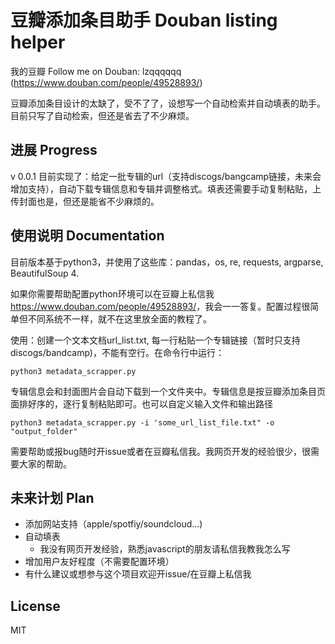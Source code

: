 # 豆瓣添加条目助手 Douban listing helper

我的豆瓣 Follow me on Douban: lzqqqqqq (https://www.douban.com/people/49528893/)

豆瓣添加条目设计的太缺了，受不了了，设想写一个自动检索并自动填表的助手。目前只写了自动检索，但还是省去了不少麻烦。

## 进展 Progress

v 0.0.1
目前实现了：给定一批专辑的url（支持discogs/bangcamp链接，未来会增加支持），自动下载专辑信息和专辑并调整格式。填表还需要手动复制粘贴，上传封面也是，但还是能省不少麻烦的。

## 使用说明 Documentation

目前版本基于python3，并使用了这些库：pandas，os, re, requests, argparse, BeautifulSoup 4. 

如果你需要帮助配置python环境可以在豆瓣上私信我<https://www.douban.com/people/49528893/>，我会一一答复。配置过程很简单但不同系统不一样，就不在这里放全面的教程了。

使用：创建一个文本文档url_list.txt, 每一行粘贴一个专辑链接（暂时只支持discogs/bandcamp)，不能有空行。在命令行中运行：
~~~
python3 metadata_scrapper.py
~~~
专辑信息会和封面图片会自动下载到一个文件夹中。专辑信息是按豆瓣添加条目页面排好序的，逐行复制粘贴即可。也可以自定义输入文件和输出路径
~~~
python3 metadata_scrapper.py -i 'some_url_list_file.txt" -o "output_folder"
~~~

需要帮助或报bug随时开issue或者在豆瓣私信我。我网页开发的经验很少，很需要大家的帮助。

## 未来计划 Plan
- 添加网站支持（apple/spotfiy/soundcloud...)
- 自动填表
    - 我没有网页开发经验，熟悉javascript的朋友请私信我教我怎么写  
- 增加用户友好程度（不需要配置环境）
- 有什么建议或想参与这个项目欢迎开issue/在豆瓣上私信我 

## License 

MIT 
